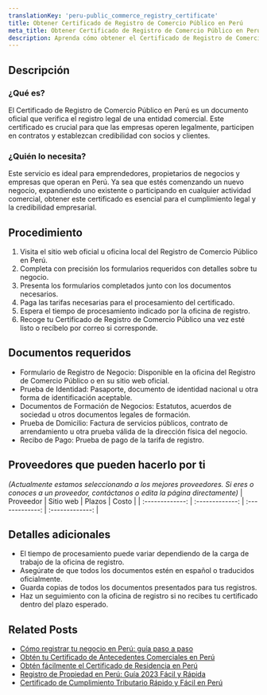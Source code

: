 ```yaml
---
translationKey: 'peru-public_commerce_registry_certificate'
title: Obtener Certificado de Registro de Comercio Público en Perú
meta_title: Obtener Certificado de Registro de Comercio Público en Perú
description: Aprenda cómo obtener el Certificado de Registro de Comercio Público en Perú. Esencial para empresas que operan dentro del país.
---
```


## Descripción
### ¿Qué es?
El Certificado de Registro de Comercio Público en Perú es un documento oficial que verifica el registro legal de una entidad comercial. Este certificado es crucial para que las empresas operen legalmente, participen en contratos y establezcan credibilidad con socios y clientes.

### ¿Quién lo necesita?
Este servicio es ideal para emprendedores, propietarios de negocios y empresas que operan en Perú. Ya sea que estés comenzando un nuevo negocio, expandiendo uno existente o participando en cualquier actividad comercial, obtener este certificado es esencial para el cumplimiento legal y la credibilidad empresarial.

## Procedimiento

1. Visita el sitio web oficial u oficina local del Registro de Comercio Público en Perú.
2. Completa con precisión los formularios requeridos con detalles sobre tu negocio.
3. Presenta los formularios completados junto con los documentos necesarios.
4. Paga las tarifas necesarias para el procesamiento del certificado.
5. Espera el tiempo de procesamiento indicado por la oficina de registro.
6. Recoge tu Certificado de Registro de Comercio Público una vez esté listo o recíbelo por correo si corresponde.

## Documentos requeridos

- Formulario de Registro de Negocio: Disponible en la oficina del Registro de Comercio Público o en su sitio web oficial.
- Prueba de Identidad: Pasaporte, documento de identidad nacional u otra forma de identificación aceptable.
- Documentos de Formación de Negocios: Estatutos, acuerdos de sociedad u otros documentos legales de formación.
- Prueba de Domicilio: Factura de servicios públicos, contrato de arrendamiento u otra prueba válida de la dirección física del negocio.
- Recibo de Pago: Prueba de pago de la tarifa de registro.

## Proveedores que pueden hacerlo por ti
_(Actualmente estamos seleccionando a los mejores proveedores. Si eres o conoces a un proveedor, contáctanos o edita la página directamente)_
| Proveedor       |     Sitio web    |     Plazos    |       Costo      |
| :-------------: | :-------------: |  :-------------: | :-------------: |

## Detalles adicionales

- El tiempo de procesamiento puede variar dependiendo de la carga de trabajo de la oficina de registro.
- Asegúrate de que todos los documentos estén en español o traducidos oficialmente.
- Guarda copias de todos los documentos presentados para tus registros.
- Haz un seguimiento con la oficina de registro si no recibes tu certificado dentro del plazo esperado.


## Related Posts

- [Cómo registrar tu negocio en Perú: guía paso a paso](https://tramitit.com/es/guides/peru/inscripción_en_el_registro_de_comercio/)
- [Obtén tu Certificado de Antecedentes Comerciales en Perú](https://tramitit.com/es/guides/peru/certificado_de_antecedentes_comerciales/)
- [Obtén fácilmente el Certificado de Residencia en Perú](https://tramitit.com/es/guides/peru/certificado_de_residencia/)
- [Registro de Propiedad en Perú: Guía 2023 Fácil y Rápida](https://tramitit.com/es/guides/peru/inscripción_en_el_registro_de_propiedad/)
- [Certificado de Cumplimiento Tributario Rápido y Fácil en Perú](https://tramitit.com/es/guides/peru/certificado_de_cumplimiento_tributario/)